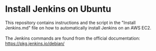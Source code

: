 # Install Jenkins on Ubuntu
This repository contains instructions and the script in the "Install Jenkins.md" file on how to automatically install Jenkins on an AWS EC2. <br>
<br>
The Jenkins commands are found from the official documentation: https://pkg.jenkins.io/debian/
